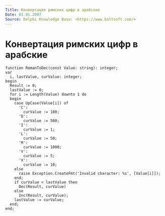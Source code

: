 ```yaml
---
Title: Конвертация римских цифр в арабские
Date: 01.01.2007
Source: Delphi Knowledge Base: <https://www.baltsoft.com/>
---
```



Конвертация римских цифр в арабские
===================================

    function RomanToDec(const Value: string): integer;
    var
      i, lastValue, curValue: integer;
    begin
      Result := 0;
      lastValue := 0;
      for i := Length(Value) downto 1 do
      begin
        case UpCase(Value[i]) of
          'C':
            curValue := 100;
          'D':
            curValue := 500;
          'I':
            curValue := 1;
          'L':
            curValue := 50;
          'M':
            curValue := 1000;
          'V':
            curValue := 5;
          'X':
            curValue := 10;
        else
          raise Exception.CreateFmt('Invalid character: %s', [Value[i]]);
        end;
        if curValue < lastValue then
          Dec(Result, curValue)
        else
          Inc(Result, curValue);
        lastValue := curValue;
      end;
    end;

